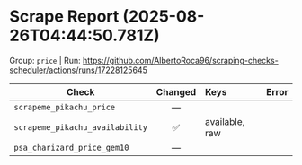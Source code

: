 # Scrape Report (2025-08-26T04:44:50.781Z)

Group: `price`  |  Run: https://github.com/AlbertoRoca96/scraping-checks-scheduler/actions/runs/17228125645

| Check | Changed | Keys | Error |
|---|:---:|:--|:--|
| `scrapeme_pikachu_price` | — |  |  |
| `scrapeme_pikachu_availability` | ✅ | available, raw |  |
| `psa_charizard_price_gem10` | — |  |  |

